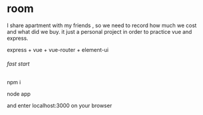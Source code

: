 # room

I share apartment with my friends , so we need to record how much we cost and what did we buy.
it just a personal project in order to practice vue and express.

express + vue + vue-router + element-ui

###### fast start
 npm i

 node app

and enter localhost:3000 on your browser


